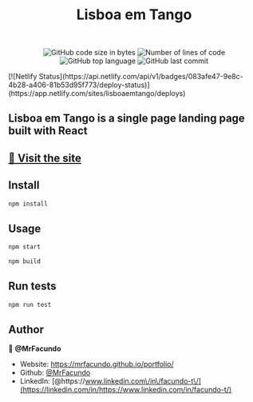 
<h1 align="center">Lisboa em Tango</h1>

<br /> 
<p align="center">
	<img alt="GitHub code size in bytes" src="https://img.shields.io/github/languages/code-size/MrFacundo/42_get_next_line?color=lightblue" />
	<img alt="Number of lines of code" src="https://img.shields.io/tokei/lines/github/MrFacundo/42_get_next_line?color=critical" />
	<img alt="GitHub top language" src="https://img.shields.io/github/languages/top/MrFacundo/42_get_next_line?color=blue" />
	<img alt="GitHub last commit" src="https://img.shields.io/github/last-commit/MrFacundo/42_get_next_line?color=green" />
</p>
	[![Netlify Status](https://api.netlify.com/api/v1/badges/083afe47-9e8c-4b28-a406-81b53d95f773/deploy-status)](https://app.netlify.com/sites/lisboaemtango/deploys)

## Lisboa em Tango is a single page landing page built with React

##  [🚀️ Visit the site](https://lisboaemtango.pt/)

## Install

```sh
npm install
```

## Usage

```sh
npm start
```

```sh
npm build
```

## Run tests

```sh
npm run test
```

## Author

👤 **@MrFacundo**

- Website: https://mrfacundo.github.io/portfolio/
- Github: [@MrFacundo](https://github.com/MeFacundo)
- LinkedIn: [@https:\/\/www.linkedin.com\/in\/facundo-t\/](https://linkedin.com/in/https://www.linkedin.com/in/facundo-t/)
